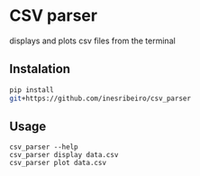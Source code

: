 

# CSV parser

displays and plots csv files from the terminal

## Instalation

```bash
pip install
git+https://github.com/inesribeiro/csv_parser
```
## Usage

```
csv_parser --help
csv_parser display data.csv
csv_parser plot data.csv
```